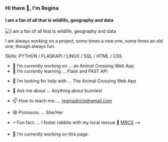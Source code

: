 ### Hi there 👋, I'm Regina
#### I am a fan of all that is wildlife, geography and data
![I am a fan of all that is wildlife, geography and data](https://arturssmirnovs.github.io/github-profile-readme-generator/images/banner.png)

I am always working on a project, some times a new one, some times an old one, though always fun. 

Skills: PYTHON / FLASKAPI / LINUX / SQL / HTML / CSS 

- 🔭 I’m currently working on ... an Animal Crossing Web App
- 🌱 I’m currently learning ... Flask and FAST API
<!--- - 👯 I’m looking to collaborate on ... ---> 
- 🤔 I’m looking for help with ... The Animal Crossing Web App
- 💬 Ask me about ... Anything about bunnies!
- 📫 How to reach me: ... reginadircio@gmail.com
- 😄 Pronouns: ... She/Her
- ⚡ Fun fact: ... I foster rabbits with my local rescue :rabbit: [MRCS](http://www.mncompanionrabbit.org)
-->


- 🔭 I’m currently working on this page. 




